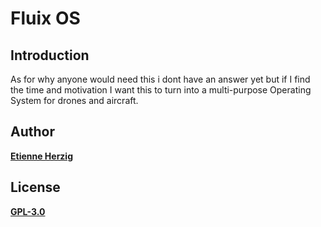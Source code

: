# Fluix OS

## Introduction

As for why anyone would need this i dont have an answer yet but if I find the time and motivation I want this to turn into a multi-purpose Operating System for drones and aircraft.

## Author
**[Etienne Herzig](https://github.com/The-Eye-of-Ar3s)**

## License
**[GPL-3.0](https://www.gnu.org/licenses/gpl-3.0.en.html)**